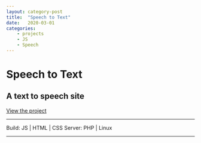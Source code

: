 ```yaml
---
layout: category-post
title:  "Speech to Text"
date:   2020-03-01
categories: 
    - projects
    - JS
    - Speech
---
```


# Speech to Text

## A text to speech site

<a href="https://demo.chrisconnelly.ca/projects/js/speech-text-reader/" targer="_blank">View the project </a>

---

Build: JS | HTML | CSS
Server: PHP | Linux

---